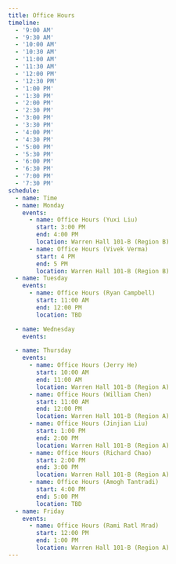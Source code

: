 ```yaml
---
title: Office Hours
timeline:
  - '9:00 AM'
  - '9:30 AM'
  - '10:00 AM'
  - '10:30 AM'
  - '11:00 AM'
  - '11:30 AM'
  - '12:00 PM'
  - '12:30 PM'
  - '1:00 PM'
  - '1:30 PM'
  - '2:00 PM'
  - '2:30 PM'
  - '3:00 PM'
  - '3:30 PM'
  - '4:00 PM'
  - '4:30 PM'
  - '5:00 PM'
  - '5:30 PM'
  - '6:00 PM'
  - '6:30 PM'
  - '7:00 PM'
  - '7:30 PM'
schedule:
  - name: Time
  - name: Monday
    events:
      - name: Office Hours (Yuxi Liu)
        start: 3:00 PM
        end: 4:00 PM
        location: Warren Hall 101-B (Region B)
      - name: Office Hours (Vivek Verma)
        start: 4 PM
        end: 5 PM
        location: Warren Hall 101-B (Region B)      
  - name: Tuesday
    events:
      - name: Office Hours (Ryan Campbell)
        start: 11:00 AM
        end: 12:00 PM
        location: TBD

  - name: Wednesday
    events:

  - name: Thursday
    events:
      - name: Office Hours (Jerry He)
        start: 10:00 AM
        end: 11:00 AM
        location: Warren Hall 101-B (Region A)
      - name: Office Hours (William Chen)
        start: 11:00 AM
        end: 12:00 PM
        location: Warren Hall 101-B (Region A)
      - name: Office Hours (Jinjian Liu)
        start: 1:00 PM
        end: 2:00 PM
        location: Warren Hall 101-B (Region A)
      - name: Office Hours (Richard Chao)
        start: 2:00 PM
        end: 3:00 PM
        location: Warren Hall 101-B (Region A)
      - name: Office Hours (Amogh Tantradi)
        start: 4:00 PM
        end: 5:00 PM
        location: TBD        
  - name: Friday
    events:
      - name: Office Hours (Rami Ratl Mrad)
        start: 12:00 PM
        end: 1:00 PM
        location: Warren Hall 101-B (Region A)
---
```

